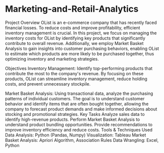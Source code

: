 # Marketing-and-Retail-Analytics
Project Overview
OList is an e-commerce company that has recently faced financial losses. To reduce costs and improve profitability, efficient inventory management is crucial. In this project, we focus on managing the inventory costs for OList by identifying key products that significantly contribute to overall revenue. Additionally, we employ Market Basket Analysis to gain insights into customer purchasing behaviors, enabling OList to estimate which products are more likely to be purchased together, thus optimizing inventory and marketing strategies.

Objectives
Inventory Management:
Identify top-performing products that contribute the most to the company's revenue. By focusing on these products, OList can streamline inventory management, reduce holding costs, and prevent unnecessary stockpile.

Market Basket Analysis:
Using transactional data, analyze the purchasing patterns of individual customers. The goal is to understand customer behavior and identify items that are often bought together, allowing the company to forecast product demands and make informed decisions about stocking and promotional strategies.
Key Tasks
Analyze sales data to identify high-revenue products.
Perform Market Basket Analysis to understand product bundling opportunities.
Provide recommendations to improve inventory efficiency and reduce costs.
Tools & Techniques Used
Data Analysis: Python (Pandas, Numpy)
Visualization: Tableau
Market Basket Analysis: Apriori Algorithm, Association Rules
Data Wrangling: Excel, Python
